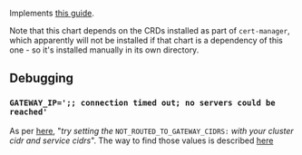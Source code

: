 Implements [this guide](https://docs.k8s-at-home.com/guides/pod-gateway/).

Note that this chart depends on the CRDs installed as part of `cert-manager`, which apparently will not be installed if that chart is a dependency of this one - so it's installed manually in its own directory.

## Debugging

### `GATEWAY_IP=';; connection timed out; no servers could be reached'`

As per [here](https://docs.k8s-at-home.com/guides/pod-gateway/#routed-pod-fails-to-init), "_try setting the_ `NOT_ROUTED_TO_GATEWAY_CIDRS:` _with your cluster cidr and service cidrs_". The way to find those values is described [here](https://stackoverflow.com/questions/44190607/how-do-you-find-the-cluster-service-cidr-of-a-kubernetes-cluster) 